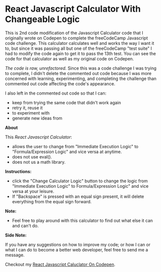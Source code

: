 # React Javascript Calculator With Changeable Logic

This is 2nd code modification of the Javascript Calculator code that I originally wrote on Codepen to complete the freeCodeCamp Javascript code challenge. This calculator calculates well and works the way I want it to, but since it was passing all but one of the freeCodeCamp "test suite" I had to modify the code again to get it to pass the 13th test. You can see the code for that calculator as well as my original code on Codepen.

*The code is raw, unrefactored.* Since this was a code challenge I was trying to complete, I didn't delete the commented out code because I was more concerned with learning, experimenting, and completing the challenge than commented out code affecting the code's appearance. 

I also left in the commented out code so that I can:
* keep from trying the same code that didn't work again
* retry it, reuse it
* to experiment with
* generate new ideas from

**About**

This *React Javascript Calculator*:
- allows the user to change from "Immediate Execution Logic" to "Formula/Expression Logic" and vice versa at anytime.
- does not use eval().
- does not us a math library.

**Instructions:** 

- click the "Change Calculator Logic" button to change the logic from "Immediate Execution Logic" to Formula/Expression Logic" and vice versa at your leisure. 
- If "Backspace" is pressed with an equal sign present, it will delete everything from the equal sign forward.

**Note:** 

- Feel free to play around with this calculator to find out what else it can and can't do. 


**Side Note:** 

If you have any suggestions on how to improve my code; or how I can or what I can do to become a better web developer, feel free to send me a message. 

Checkout my [React Javascript Caluclator On Codepen](https://codepen.io/nwbnwb/full/rNeypVE).
